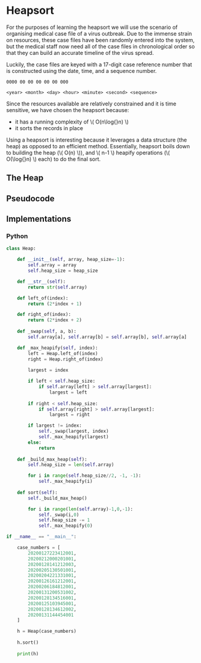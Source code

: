# Heapsort

For the purposes of learning the heapsort we will use the scenario of
organising medical case file of a virus outbreak. Due to the immense strain on
resources, these case files have been randomly entered into the system, but the
medical staff now need all of the case files in chronological order so that
they can build an accurate timeline of the virus spread.

Luckily, the case files are keyed with a 17-digit case reference number that is
constructed using the date, time, and a sequence number.

```
0000 00 00 00 00 00 000

<year> <month> <day> <hour> <minute> <second> <sequence>
```

Since the resources available are relatively constrained and it is time
sensitive, we have chosen the heapsort because:
* it has a running complexity of \\( O(n\log{}n) \\)
* it sorts the records in place

Using a heapsort is interesting because it leverages a data structure (the
heap) as opposed to an efficient method. Essentially, heapsort boils down to
building the heap (\\( O(n) \\)), and \\( n-1 \\) heapify operations (\\(
 O(\log{}n) \\) each) to do the final sort.

## The Heap

## Pseudocode

## Implementations

### Python
```python
class Heap:

    def __init__(self, array, heap_size=-1):
        self.array = array
        self.heap_size = heap_size

    def __str__(self):
        return str(self.array)

    def left_of(index):
        return (2*index + 1)

    def right_of(index):
        return (2*index + 2)
    
    def _swap(self, a, b):
        self.array[a], self.array[b] = self.array[b], self.array[a]

    def _max_heapify(self, index):
        left = Heap.left_of(index)
        right = Heap.right_of(index)
    
        largest = index

        if left < self.heap_size:
            if self.array[left] > self.array[largest]:
                largest = left
                
        if right < self.heap_size:
            if self.array[right] > self.array[largest]:
                largest = right

        if largest != index:
            self._swap(largest, index)
            self._max_heapify(largest)
        else:
            return
    
    def _build_max_heap(self):
        self.heap_size = len(self.array)

        for i in range(self.heap_size//2, -1, -1):
            self._max_heapify(i)
    
    def sort(self):
        self._build_max_heap()

        for i in range(len(self.array)-1,0,-1):
            self._swap(i,0)
            self.heap_size -= 1
            self._max_heapify(0)

if __name__ == "__main__":

    case_numbers = [
        20200127223412001,
        20200212000201001,
        20200128141212003,
        20200205130501001,
        20200204221331001,
        20200126161212001,
        20200206184812001,
        20200131200531002,
        20200128134516001,
        20200125103945001,
        20200128134612002,
        20200131144454001
    ]

    h = Heap(case_numbers)
    
    h.sort()
    
    print(h)
```
